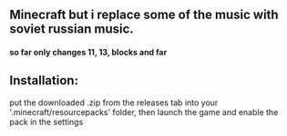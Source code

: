## **Minecraft** but i replace some of the music with soviet russian music.  
#### so far only changes 11, 13, blocks and far



## **Installation**:
put the downloaded .zip from the releases tab into your '.minecraft/resourcepacks' folder, then launch the game and enable the pack in the settings
